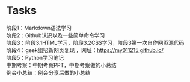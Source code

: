 # Tasks
阶段1：Markdown语法学习   
阶段2：Github认识以及一些简单命令学习  
阶段3：阶段3.1HTML学习，阶段3.2CSS学习，阶段3第一次自作网页源代码  
阶段4：geek组招新网页复现 ，网址：https://my011215.github.io/   
阶段5：Python学习笔记  
中期考察：中期考察PPT，中期考察做的小总结  
例会小总结：例会分享后做的小总结  
